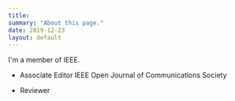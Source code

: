 ```yaml
---
title: 
summary: "About this page."
date: 2019-12-23
layout: default
---
```


I'm a member of IEEE.

* Associate Editor
IEEE Open Journal of Communications Society

* Reviewer
